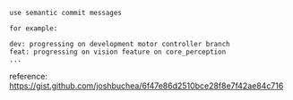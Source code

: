 ```
use semantic commit messages

for example:

dev: progressing on development motor controller branch
feat: progressing on vision feature on core_perception
...
```
reference: https://gist.github.com/joshbuchea/6f47e86d2510bce28f8e7f42ae84c716

